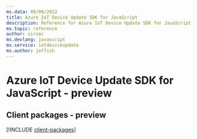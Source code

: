 ```yaml
---
ms.data: 09/09/2022
title: Azure IoT Device Update SDK for JavaScript
description: Reference for Azure IoT Device Update SDK for JavaScript
ms.topic: reference
author: xirzec
ms.devlang: javascript
ms.service: iotdeviceupdate
ms.author: jeffish
---
```

# Azure IoT Device Update SDK for JavaScript - preview

## Client packages - preview
[!INCLUDE [client-packages](iot-device-update-client-index.md)]